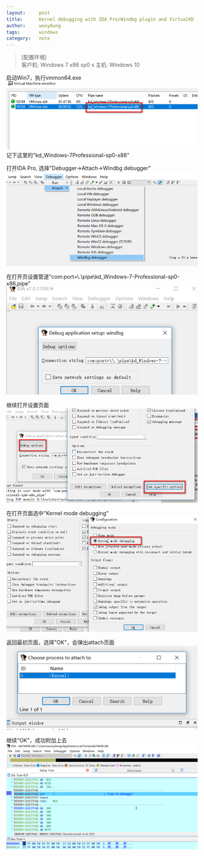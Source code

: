 ```yaml
---
layout:		post
title:		Kernel debugging with IDA Pro/Windbg plugin and VirtualKD
author:		wooy0ung
tags:		windows
category:	note
---
```


>[配置环境]  
>客户机: Windows 7 x86 sp0  s
>主机: Windows 10  
<!-- more -->


启动Win7，执行vmmon64.exe
![](/assets/img/note/2018-08-03-kernel-debug-with-idapro-and-virtualkd/0x001.png)
记下这里的"kd_Windows-7Professional-sp0-x86"

打开IDA Pro, 选择"Debugger->Attach->Windbg debugger"
![](/assets/img/note/2018-08-03-kernel-debug-with-idapro-and-virtualkd/0x002.png)

在打开页设置管道"com:port=\\.\pipe\kd_Windows-7-Professional-sp0-x86,pipe"
![](/assets/img/note/2018-08-03-kernel-debug-with-idapro-and-virtualkd/0x003.png)

继续打开设置页面
![](/assets/img/note/2018-08-03-kernel-debug-with-idapro-and-virtualkd/0x004.png)

在打开页面选中"Kernel mode debugging"
![](/assets/img/note/2018-08-03-kernel-debug-with-idapro-and-virtualkd/0x005.png)

返回最初页面，选择"OK"，会弹出attach页面
![](/assets/img/note/2018-08-03-kernel-debug-with-idapro-and-virtualkd/0x006.png)

继续"OK"，成功附加上去
![](/assets/img/note/2018-08-03-kernel-debug-with-idapro-and-virtualkd/0x007.png)
